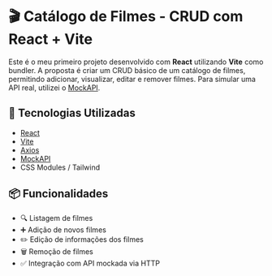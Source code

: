 # 🎬 Catálogo de Filmes - CRUD com React + Vite

Este é o meu primeiro projeto desenvolvido com **React** utilizando **Vite** como bundler. A proposta é criar um CRUD básico de um catálogo de filmes, permitindo adicionar, visualizar, editar e remover filmes. Para simular uma API real, utilizei o [MockAPI](https://mockapi.io/).

## 🚀 Tecnologias Utilizadas

- [React](https://reactjs.org/)
- [Vite](https://vitejs.dev/)
- [Axios](https://axios-http.com/)
- [MockAPI](https://mockapi.io/)
- CSS Modules / Tailwind

## 📦 Funcionalidades

- 🔍 Listagem de filmes
- ➕ Adição de novos filmes
- ✏️ Edição de informações dos filmes
- 🗑️ Remoção de filmes
- ✅ Integração com API mockada via HTTP
